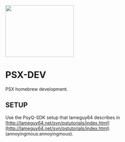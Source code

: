 <img src="https://vgboxart.com/resources/logo/2812_playstation-prev.png" width="213" height="162">

# PSX-DEV
PSX homebrew development.

## SETUP
Use the PsyQ-SDK setup that lameguy64 describes in [http://lameguy64.net/svn/pstutorials/index.html](http://lameguy64.net/svn/pstutorials/index.html) (annoyingmous:annoyingmous).
